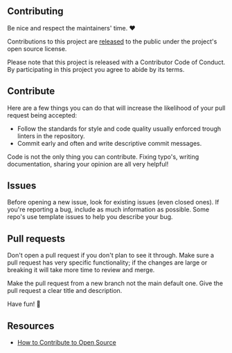## Contributing

Be nice and respect the maintainers' time. ❤️

Contributions to this project are [released](https://help.github.com/articles/github-terms-of-service/#6-contributions-under-repository-license) to the public under the project's open source license.

Please note that this project is released with a Contributor Code of Conduct. By participating in this project you agree to abide by its terms.

## Contribute

Here are a few things you can do that will increase the likelihood of your pull request being accepted:

- Follow the standards for style and code quality usually enforced trough linters in the repository.
- Commit early and often and write descriptive commit messages.

Code is not the only thing you can contribute. Fixing typo's, writing documentation, sharing your opinion are all very helpful!

## Issues

Before opening a new issue, look for existing issues (even closed ones). If you're reporting a bug, include as much information as possible. Some repo's use template issues to help you describe your bug.

## Pull requests

Don't open a pull request if you don't plan to see it through. Make sure a pull request has very specific functionality; if the changes are large or breaking it will take more time to review and merge. 

Make the pull request from a new branch not the main default one. Give the pull request a clear title and description. 

Have fun! 🎉

## Resources

- [How to Contribute to Open Source](https://opensource.guide/how-to-contribute/)